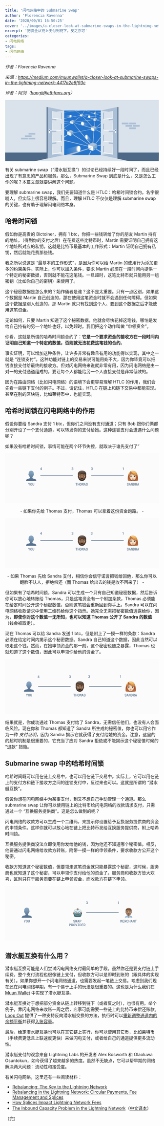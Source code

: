 ```yaml
---
title: '闪电网络中的 Submarine Swap'
author: 'Florencia Ravenna'
date: '2020/09/01 16:50:25'
cover: '../images/a-closer-look-at-submarine-swaps-in-the-lightning-network/1_62MUjQ0RdBm34X-Bl15VKw.png'
excerpt: '把资金从链上支付到链下，反之亦可'
categories:
- 闪电网络
tags:
- 闪电网络
---
```


*作者：Florencia Ravenna*

*来源：<https://medium.com/muunwallet/a-closer-look-at-submarine-swaps-in-the-lightning-network-4417a2e8f93c>*

*译者：阿剑（hongji@ethfans.org）*

![1_62MUjQ0RdBm34X-Bl15VKw](../images/a-closer-look-at-submarine-swaps-in-the-lightning-network/1_62MUjQ0RdBm34X-Bl15VKw.png)


有关 submarine swap（“潜水艇互换”）的讨论已经持续好一段时间了，而且已经出现了有意思的产品和服务。那么，Submarine Swap 到底是什么，又是怎么工作的呢？本篇文章就要讲解这个问题。

要理解 submarine swap，我们先要知道什么是 HTLC：哈希时间锁合约。名字很唬人，但实际上很容易理解。而且，理解 HTLC 不仅仅是理解 submarine swap 的关键，也有助于理解闪电网络本身。

## 哈希时间锁

假如你是高贵的 Bictoiner，拥有 1 btc，你把一些钱转给了你的朋友 Martin 持有的地址。（得到你的支付之后）在花费这些比特币时，Martin 需要证明自己拥有这个地址所对应的私钥。这就是比特币最基本的工作形式：Martin 证明自己拥有私钥，然后就能花费那些钱。

我之所以说这是 “最基本的工作形式”，是因为你可以给 Martin 的使用行为添加更多的约束条件。实际上，你可以加入条件，要求 Martin 必须在一段时间内提供一个特定的秘密数据，否则就不能花这笔钱。一旦超时，这笔比特币就只能用另一组密钥（比如你自己的密钥）来使用了。

这个秘密数据是怎么来的？始作俑者是谁？这不是太重要。只有一点区别，如果这个数据是 Martin 自己创造的，那在使用这笔资金时就不会遇到任何障碍。但如果这个数据是别人创造的，那 Martin 就只有找到这个人、要到这个数据之后才能使用这笔资金。

无论如何，只要 Martin 知道了这个秘密数据，他就会尽快花掉这笔钱，哪怕是发给自己持有的另一个地址也好，以免超时。我们把这个动作叫做 “申领资金”。

你看，这就是所谓的哈希时间锁合约了：**它是一个要求资金的接收方在一段时间内证明自己知道一个特定的数值，否则就无法花费这笔钱的合约**。

事实证明，可以增加这种条件，让许多非常有趣且有用的功能得以实现，其中之一就是 “连锁支付”。这种功能对链上的交易来说可能用处不大，因为你毕竟可以把钱直接支付给最终的接收方。但对闪电网络来说就非常有用，因为闪电网络是由一对一的支付通道组成的，要让每个人都能给另一个人直接支付是非常低效的。

因为在路由网络（比如闪电网络）的语境下会更容易理解 HTLC 的作用，我们会先看一些链下支付的例子。不过，请记住，HTLC 在链上和链下交易中都能实现。甚至在别的区块链，比如莱特币中，也能实现。

## 哈希时间锁在闪电网络中的作用

假设你要给 Sandra 支付 1 btc，但你们之间没有支付通道；只有 Bob 跟你们俩都分别开设了一个支付通道，可以转发你的支付给她。这种连锁支付会遭遇什么问题呢？

如果没有哈希时间锁，事情可能在两个环节失控，就取决于谁先支付了”

![1_aeN3Bj9g1lM4lld8W-8ezA](../images/a-closer-look-at-submarine-swaps-in-the-lightning-network/1_aeN3Bj9g1lM4lld8W-8ezA.gif)

<center>- 如果你先给 Thomas 支付，Thomas 可以拿着这份资金跑路。 -</center>

![1_IQFNh3iYvYG689Pfu9752A](../images/a-closer-look-at-submarine-swaps-in-the-lightning-network/1_IQFNh3iYvYG689Pfu9752A.gif)

<center>- 如果 Thomas 先给 Sandra 支付，相信你会信守诺言把钱给回他，那么你可以翻脸不认人，拒绝偿还（而 Thomas 给出去的钱是收不回来了） -</center>

但如果有了哈希时间锁，Sandra 可以生成一个只有自己知道秘密数据，然后告诉你可以放心地转账给 Thomas，只是这笔资金有一个附加条款，Thomas 必须能在给定时间公开这个秘密数值，否则这笔钱会重新回到你手上。Sandra 可以在闪电网络收款请求中使用二维码给你这个指示。她完全无需把秘密数值透露给你，因为，**即使你对这个数值一无所知，也可以知道 Thomas 公开了 Sandra 的数值**（钱会被取走）。

现在 Thomas 可以给 Sandra 发送 1 btc，但是附上了一摸一样的条款：Sandra 必须在给定时间内揭示这个秘密数据。Sandra 自己知道这个数据，因此当然可以取走这个钱。然而，在她申领资金的那一刻，这个秘密也随之暴露，Thomas 也就知道了这个数值，因此可以申领你给他的资金了。

![0_beAxVQ2D_CkcSQqj](../images/a-closer-look-at-submarine-swaps-in-the-lightning-network/0_beAxVQ2D_CkcSQqj.gif)

结果就是，你成功通过 Thomas 支付给了 Sandra，无需信任他们，也没有人会面临风险。现在你和 Thomas 都知道了 Sandra 所生成的秘密值，你也可以用它作为一种 *支付证明*，因为 Sandra 揭示它就获得了支付给她的资金。注意，这里的的超时机制是很重要的，它充当了应对 Sandra 拒绝或不能揭示这个秘密值时候的 “退款” 措施。

## Submarine swap 中的哈希时间锁

哈希时间既可以用在链上交易中，也可以用在链下交易中。实际上，它可以用在链上的支付方和链下接收方之间的连锁支付中，反过来也可以。这就是所谓的 “潜水艇互换”。

假设你想在闪电网络中为某事支付，到又不想自己手动管理一个通道。那么 submarine swap 让你可以使用链上的比特币给闪电网络的收款请求支付，只需通过一个 “互换服务提供商”。这是怎么做到的呢？

闪电网络的收款方可以生成一个二维码，来提示你设置给予互换服务提供商的资金的申领条件。这样你就可以放心地在链上把比特币发给互换服务提供商，附上哈希时间锁。

互换服务提供商没法立即使用你发给他的钱，因为他还不知道哪个秘密值。相反，他要通过闪电网络给收款方转账，附带一摸一样的申领条件，要求收款方公开这个秘密。

收款方知道这个秘密数值，但要领走这笔资金就只能暴露这个秘密，这时候，服务商也就知道了这个秘密，可以申领你支付给他的资金了。服务商和收款方皆大欢喜，区别只在于服务商要在链上申领资金，而收款方在链下申领。

![0_-CyP0o-pNqVaAXFE](../images/a-closer-look-at-submarine-swaps-in-the-lightning-network/0_-CyP0o-pNqVaAXFE.gif)

## 潜水艇互换有什么用？

潜水艇互换可能是人们尝试闪电网络支付最简单的手段。虽然你还是要支付链上手续费，整个支付流程也很像链上支付，但收款方可以是即时到账的（跟具体的实现有关）。如果你想开一个闪电网络通道，也需要发起一笔链上交易。考虑到我们现在还在闪电网络早期，有一个易于上手的玩法是很重要的。这也是为什么我们在 [Muun Wallet](https://blog.muun.com/lightning-payments-easier-than-ever/) 中实现了潜水艇互换。

潜水艇互换对于想把部分资金从链上转移到链下（或者反之时），也很有用。举个例子，靠闪电网络来收账一周之后，店家可能需要一些链上的比特币来偿还账款。[Loop Out](https://blog.lightning.engineering/posts/2019/03/20/loop.html) 提供了一种支持反向潜水艇交换的方法，执行时可以[重新调整通道内的余额平衡](https://blog.muun.com/rebalancing-in-the-lightning-network/)并获得[入账容量](https://blog.muun.com/the-inbound-capacity-problem-in-the-lightning-network/)。

最后，给定潜水艇互换也可以在其它链上实行，你可以使用其它币，比如莱特币（手续费更低且上联速度更快）来做闪电支付，或者给自己的通道提供更多流动性。

潜水艇支付的观念来自 Lightning Labs 的开发者 Alex Bosworth 和 Olaoluwa Osuntokun，如今获得了越来越多的热度。虽然不无缺点，它可以帮早期的网络解决两大问题：流动性和接受度。

有关闪电网络，这里还有一些阅读材料：

- [Rebalancing: The Key to the Lightning Network](https://blog.muun.com/rebalancing-in-the-lightning-network/)
- [Rebalancing in the Lightning Network: Circular Payments, Fee Management and Splices](https://blog.muun.com/rebalancing-strategies-overview/)
- [How Splices Impact Lightning Network Fees](https://blog.muun.com/fees-proportional-to-the-amount/)
- [The Inbound Capacity Problem in the Lightning Network](https://blog.muun.com/the-inbound-capacity-problem-in-the-lightning-network/)（[中文译本](https://ethfans.org/posts/the-inbound-capacity-problem-in-the-lightning-network)）

（完）


